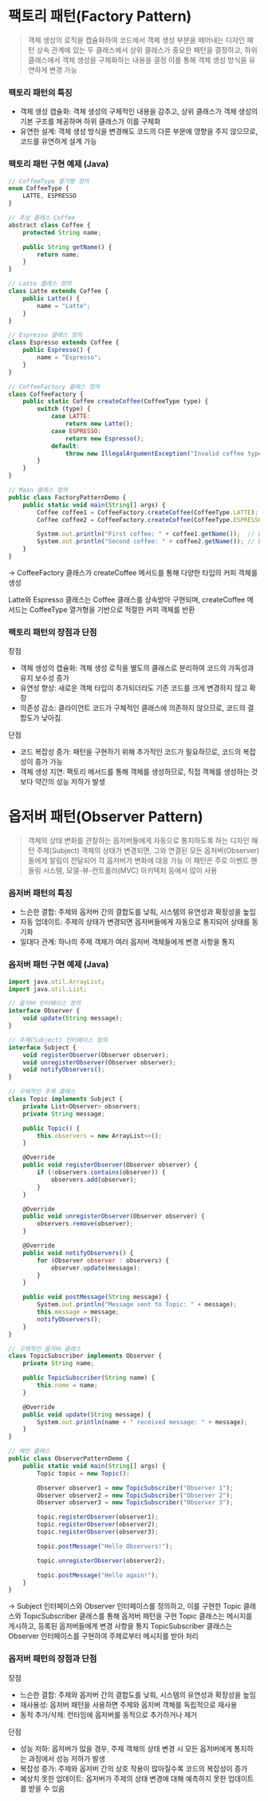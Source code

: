 # 팩토리 패턴(Factory Pattern)

> 객체 생성의 로직을 캡슐화하여 코드에서 객체 생성 부분을 떼어내는 디자인 패턴
상속 관계에 있는 두 클래스에서 상위 클래스가 중요한 패턴을 결정하고, 하위 클래스에서 객체 생성을 구체화하는 내용을 결정 
이를 통해 객체 생성 방식을 유연하게 변경 가능
> 

### 팩토리 패턴의 특징

- 객체 생성 캡슐화: 객체 생성의 구체적인 내용을 감추고, 상위 클래스가 객체 생성의 기본 구조를 제공하며 하위 클래스가 이를 구체화
- 유연한 설계: 객체 생성 방식을 변경해도 코드의 다른 부분에 영향을 주지 않으므로, 코드를 유연하게 설계 가능

### 팩토리 패턴 구현 예제 (Java)

```jsx
// CoffeeType 열거형 정의
enum CoffeeType {
    LATTE, ESPRESSO
}

// 추상 클래스 Coffee
abstract class Coffee {
    protected String name;

    public String getName() {
        return name;
    }
}

// Latte 클래스 정의
class Latte extends Coffee {
    public Latte() {
        name = "Latte";
    }
}

// Espresso 클래스 정의
class Espresso extends Coffee {
    public Espresso() {
        name = "Espresso";
    }
}

// CoffeeFactory 클래스 정의
class CoffeeFactory {
    public static Coffee createCoffee(CoffeeType type) {
        switch (type) {
            case LATTE:
                return new Latte();
            case ESPRESSO:
                return new Espresso();
            default:
                throw new IllegalArgumentException("Invalid coffee type: " + type);
        }
    }
}

// Main 클래스 정의
public class FactoryPatternDemo {
    public static void main(String[] args) {
        Coffee coffee1 = CoffeeFactory.createCoffee(CoffeeType.LATTE);
        Coffee coffee2 = CoffeeFactory.createCoffee(CoffeeType.ESPRESSO);

        System.out.println("First coffee: " + coffee1.getName());  // Latte
        System.out.println("Second coffee: " + coffee2.getName()); // Espresso
    }
}
```

→ CoffeeFactory 클래스가 createCoffee 메서드를 통해 다양한 타입의 커피 객체를 생성

Latte와 Espresso 클래스는 Coffee 클래스를 상속받아 구현되며, createCoffee 메서드는 CoffeeType 열거형을 기반으로 적절한 커피 객체를 반환

### 팩토리 패턴의 장점과 단점

장점

- 객체 생성의 캡슐화: 객체 생성 로직을 별도의 클래스로 분리하여 코드의 가독성과 유지 보수성 증가
- 유연성 향상: 새로운 객체 타입이 추가되더라도 기존 코드를 크게 변경하지 않고 확장
- 의존성 감소: 클라이언트 코드가 구체적인 클래스에 의존하지 않으므로, 코드의 결합도가 낮아짐.

단점

- 코드 복잡성 증가: 패턴을 구현하기 위해 추가적인 코드가 필요하므로, 코드의 복잡성이 증가 가능
- 객체 생성 지연: 팩토리 메서드를 통해 객체를 생성하므로, 직접 객체를 생성하는 것보다 약간의 성능 저하가 발생

# 옵저버 패턴(Observer Pattern)

> 객체의 상태 변화를 관찰하는 옵저버들에게 자동으로 통지하도록 하는 디자인 패턴
주제(Subject) 객체의 상태가 변경되면, 그와 연결된 모든 옵저버(Observer)들에게 알림이 전달되어 각 옵저버가 변화에 대응 가능
이 패턴은 주로 이벤트 핸들링 시스템, 모델-뷰-컨트롤러(MVC) 아키텍처 등에서 많이 사용
> 

### 옵저버 패턴의 특징

- 느슨한 결합: 주제와 옵저버 간의 결합도를 낮춰, 시스템의 유연성과 확장성을 높임
- 자동 업데이트: 주제의 상태가 변경되면 옵저버들에게 자동으로 통지되어 상태를 동기화
- 일대다 관계: 하나의 주제 객체가 여러 옵저버 객체들에게 변경 사항을 통지

### 옵저버 패턴 구현 예제 (Java)

```jsx
import java.util.ArrayList;
import java.util.List;

// 옵저버 인터페이스 정의
interface Observer {
    void update(String message);
}

// 주제(Subject) 인터페이스 정의
interface Subject {
    void registerObserver(Observer observer);
    void unregisterObserver(Observer observer);
    void notifyObservers();
}

// 구체적인 주제 클래스
class Topic implements Subject {
    private List<Observer> observers;
    private String message;

    public Topic() {
        this.observers = new ArrayList<>();
    }

    @Override
    public void registerObserver(Observer observer) {
        if (!observers.contains(observer)) {
            observers.add(observer);
        }
    }

    @Override
    public void unregisterObserver(Observer observer) {
        observers.remove(observer);
    }

    @Override
    public void notifyObservers() {
        for (Observer observer : observers) {
            observer.update(message);
        }
    }

    public void postMessage(String message) {
        System.out.println("Message sent to Topic: " + message);
        this.message = message;
        notifyObservers();
    }
}

// 구체적인 옵저버 클래스
class TopicSubscriber implements Observer {
    private String name;

    public TopicSubscriber(String name) {
        this.name = name;
    }

    @Override
    public void update(String message) {
        System.out.println(name + " received message: " + message);
    }
}

// 메인 클래스
public class ObserverPatternDemo {
    public static void main(String[] args) {
        Topic topic = new Topic();

        Observer observer1 = new TopicSubscriber("Observer 1");
        Observer observer2 = new TopicSubscriber("Observer 2");
        Observer observer3 = new TopicSubscriber("Observer 3");

        topic.registerObserver(observer1);
        topic.registerObserver(observer2);
        topic.registerObserver(observer3);

        topic.postMessage("Hello Observers!");

        topic.unregisterObserver(observer2);

        topic.postMessage("Hello again!");
    }
}
```

→ Subject 인터페이스와 Observer 인터페이스를 정의하고, 이를 구현한 Topic 클래스와 TopicSubscriber 클래스를 통해 옵저버 패턴을 구현
Topic 클래스는 메시지를 게시하고, 등록된 옵저버들에게 변경 사항을 통지
TopicSubscriber 클래스는 Observer 인터페이스를 구현하여 주제로부터 메시지를 받아 처리

### 옵저버 패턴의 장점과 단점

장점

- 느슨한 결합: 주제와 옵저버 간의 결합도를 낮춰, 시스템의 유연성과 확장성을 높임
- 재사용성: 옵저버 패턴을 사용하면 주제와 옵저버 객체를 독립적으로 재사용
- 동적 추가/삭제: 런타임에 옵저버를 동적으로 추가하거나 제거

단점

- 성능 저하: 옵저버가 많을 경우, 주제 객체의 상태 변경 시 모든 옵저버에게 통지하는 과정에서 성능 저하가 발생
- 복잡성 증가: 주제와 옵저버 간의 상호 작용이 많아질수록 코드의 복잡성이 증가
- 예상치 못한 업데이트: 옵저버가 주제의 상태 변경에 대해 예측하지 못한 업데이트를 받을 수 있음
